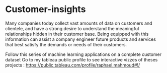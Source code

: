 # Customer-insights

Many companies today collect vast amounts of data on customers and clientele, and have a strong desire to understand the meaningful relationships hidden in their customer base. Being equipped with this information can assist a company engineer future products and services that best satisfy the demands or needs of their customers.


Follow this series of machine learning applications on a complete customer dataset
Go to my tableau public profile to see interactive vizzes of theses projects :
https://public.tableau.com/profile/raphael.mahmoud#!/
